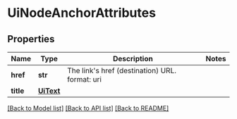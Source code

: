 # UiNodeAnchorAttributes


## Properties
Name | Type | Description | Notes
------------ | ------------- | ------------- | -------------
**href** | **str** | The link&#39;s href (destination) URL.  format: uri | 
**title** | [**UiText**](UiText.md) |  | 

[[Back to Model list]](../README.md#documentation-for-models) [[Back to API list]](../README.md#documentation-for-api-endpoints) [[Back to README]](../README.md)


